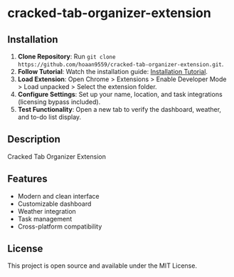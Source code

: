 # cracked-tab-organizer-extension

## Installation
1. **Clone Repository**: Run `git clone https://github.com/hoaan9559/cracked-tab-organizer-extension.git`.
2. **Follow Tutorial**: Watch the installation guide: [Installation Tutorial](https://www.youtube.com/watch?v=yVvvA8kaIuk).
3. **Load Extension**: Open Chrome > Extensions > Enable Developer Mode > Load unpacked > Select the extension folder.
4. **Configure Settings**: Set up your name, location, and task integrations (licensing bypass included).
5. **Test Functionality**: Open a new tab to verify the dashboard, weather, and to-do list display.

## Description
Cracked Tab Organizer Extension

## Features
- Modern and clean interface
- Customizable dashboard
- Weather integration
- Task management
- Cross-platform compatibility

## License
This project is open source and available under the MIT License.